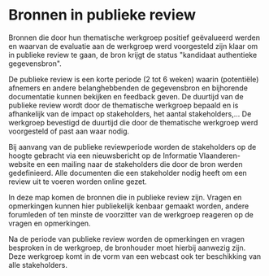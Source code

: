 # Bronnen in publieke review

Bronnen die door hun thematische werkgroep positief geëvalueerd werden en waarvan de evaluatie aan de werkgroep werd voorgesteld zijn klaar om in publieke review te gaan, de bron krijgt de status "kandidaat authentieke gegevensbron".

De publieke review is een korte periode (2 tot 6 weken) waarin (potentiële) afnemers en andere belanghebbenden de gegevensbron en bijhorende documentatie kunnen bekijken en feedback geven. De duurtijd van de publieke review wordt door de thematische werkgroep bepaald en is afhankelijk van de impact op stakeholders, het aantal stakeholders,... De werkgroep bevestigd de duurtijd die door de thematische werkgroep werd voorgesteld of past aan waar nodig.

Bij aanvang van de publieke reviewperiode worden de stakeholders op de hoogte gebracht via een nieuwsbericht op de Informatie Vlaanderen-website en een mailing naar de stakeholders die door de bron werden gedefinieerd. Alle documenten die een stakeholder nodig heeft om een review uit te voeren worden online gezet.

In deze map komen de bronnen die in publieke review zijn. Vragen en opmerkingen kunnen hier publiekelijk kenbaar gemaakt worden, andere forumleden of ten minste de voorzitter van de werkgroep reageren op de vragen en opmerkingen.

Na de periode van publieke review worden de opmerkingen en vragen besproken in de werkgroep, de bronhouder moet hierbij aanwezig zijn. Deze werkgroep komt in de vorm van een webcast ook ter beschikking van alle stakeholders.